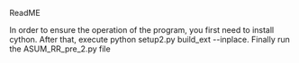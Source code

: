 ReadME

In order to ensure the operation of the program, you first need to install cython.
After that, execute python setup2.py build_ext --inplace.
Finally run the ASUM_RR_pre_2.py file